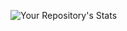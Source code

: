 ![Your Repository's Stats](https://github-readme-stats.vercel.app/api?username=AshFieldJumper&show_icons=true&count_private=true&theme=dark)
